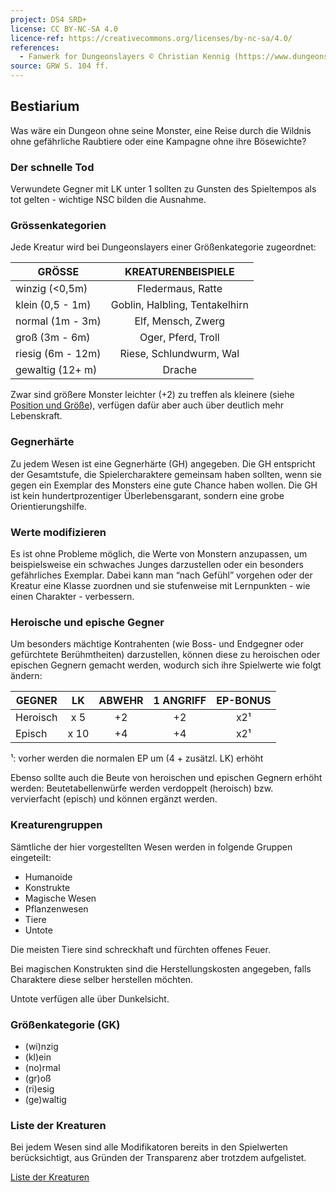 ```yaml
---
project: DS4 SRD+
license: CC BY-NC-SA 4.0
licence-ref: https://creativecommons.org/licenses/by-nc-sa/4.0/
references: 
  - Fanwerk for Dungeonslayers © Christian Kennig (https://www.dungeonslayers.net/)
source: GRW S. 104 ff.
---
```


## Bestiarium

Was wäre ein Dungeon ohne seine Monster, eine Reise durch die Wildnis ohne gefährliche Raubtiere oder eine Kampagne ohne ihre Bösewichte?

### Der schnelle Tod

Verwundete Gegner mit LK unter 1 sollten zu Gunsten des Spieltempos als tot gelten - wichtige NSC bilden die Ausnahme.

### Grössenkategorien

Jede Kreatur wird bei Dungeonslayers einer Größenkategorie zugeordnet:

| GRÖSSE            |       KREATURENBEISPIELE       |
| ----------------- | :----------------------------: |
| winzig (<0,5m)    |       Fledermaus, Ratte        |
| klein (0,5 - 1m)  | Goblin, Halbling, Tentakelhirn |
| normal (1m - 3m)  |       Elf, Mensch, Zwerg       |
| groß (3m - 6m)    |       Oger, Pferd, Troll       |
| riesig (6m - 12m) |    Riese, Schlundwurm, Wal     |
| gewaltig (12+ m)  |             Drache             |

Zwar sind größere Monster leichter (+2) zu treffen als kleinere (siehe [Position und Größe](regeln-kampfdetails.md#position-und-grösse)), verfügen dafür aber auch über deutlich mehr Lebenskraft.

### Gegnerhärte

Zu jedem Wesen ist eine Gegnerhärte (GH) angegeben. Die GH entspricht der Gesamtstufe, die Spielercharaktere gemeinsam haben sollten, wenn sie gegen ein Exemplar des Monsters eine gute Chance haben wollen. Die GH ist kein hundertprozentiger Überlebensgarant, sondern eine grobe Orientierungshilfe.

### Werte modifizieren

Es ist ohne Probleme möglich, die Werte von Monstern anzupassen, um beispielsweise ein schwaches Junges darzustellen oder ein besonders gefährliches Exemplar. Dabei kann man “nach Gefühl” vorgehen oder der Kreatur eine Klasse zuordnen und sie stufenweise mit Lernpunkten - wie einen Charakter - verbessern.

### Heroische und epische Gegner

Um besonders mächtige Kontrahenten (wie Boss- und Endgegner oder gefürchtete Berühmtheiten) darzustellen, können diese zu heroischen oder epischen Gegnern gemacht werden, wodurch sich ihre Spielwerte wie folgt ändern:

| GEGNER   |  LK  | ABWEHR | 1 ANGRIFF | EP-BONUS |
| -------- | :--: | :----: | :-------: | :------: |
| Heroisch | x 5  |   +2   |    +2     |   x2¹    |
| Episch   | x 10 |   +4   |    +4     |   x2¹    |

¹: vorher werden die normalen EP um (4 + zusätzl. LK) erhöht

Ebenso sollte auch die Beute von heroischen und epischen Gegnern erhöht werden: Beutetabellenwürfe werden verdoppelt (heroisch) bzw. vervierfacht (episch) und können ergänzt werden.

### Kreaturengruppen

Sämtliche der hier vorgestellten Wesen werden in folgende Gruppen eingeteilt:

- Humanoide
- Konstrukte
- Magische Wesen
- Pflanzenwesen
- Tiere
- Untote

Die meisten Tiere sind schreckhaft und fürchten offenes Feuer.

Bei magischen Konstrukten sind die Herstellungskosten angegeben, falls Charaktere diese selber herstellen möchten.

Untote verfügen alle über Dunkelsicht.

### Größenkategorie (GK)

- (wi)nzig
- (kl)ein
- (no)rmal
- (gr)oß
- (ri)esig
- (ge)waltig

### Liste der Kreaturen

Bei jedem Wesen sind alle Modifikatoren bereits in den Spielwerten berücksichtigt, aus Gründen der Transparenz aber trotzdem aufgelistet.

[Liste der Kreaturen](../index-bestiarium.md)

